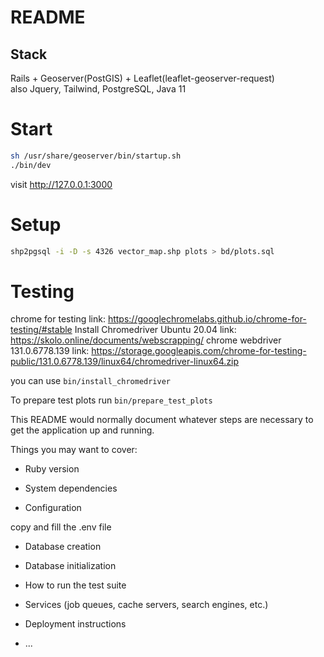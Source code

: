 # README

## Stack

Rails + Geoserver(PostGIS) + Leaflet(leaflet-geoserver-request)\
also Jquery, Tailwind, PostgreSQL, Java 11

# Start

```bash
sh /usr/share/geoserver/bin/startup.sh
./bin/dev
```
visit http://127.0.0.1:3000

# Setup

```bash
shp2pgsql -i -D -s 4326 vector_map.shp plots > bd/plots.sql
```

# Testing

chrome for testing link: https://googlechromelabs.github.io/chrome-for-testing/#stable
Install Chromedriver Ubuntu 20.04 link: https://skolo.online/documents/webscrapping/
chrome webdriver 131.0.6778.139 link: https://storage.googleapis.com/chrome-for-testing-public/131.0.6778.139/linux64/chromedriver-linux64.zip

you can use `bin/install_chromedriver`

To prepare test plots run `bin/prepare_test_plots`

This README would normally document whatever steps are necessary to get the
application up and running.

Things you may want to cover:

* Ruby version

* System dependencies

* Configuration

copy and fill the .env file

* Database creation

* Database initialization

* How to run the test suite

* Services (job queues, cache servers, search engines, etc.)

* Deployment instructions

* ...
